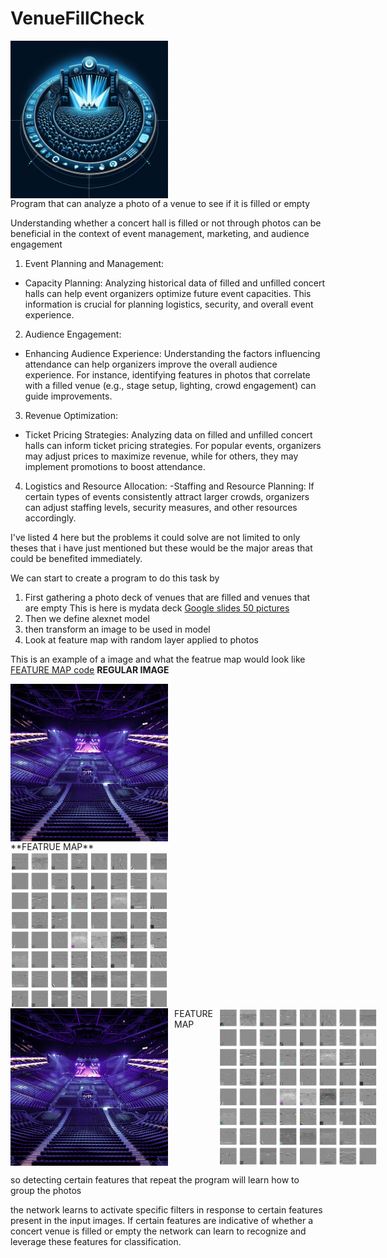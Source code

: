 # VenueFillCheck
 <img src="project_logo.jpg" alt="" style="display: block; width: 50%; height:50%; object-fit: cover;" />
Program that can analyze a photo of a venue to see if it is filled or empty

Understanding whether a concert hall is filled or not through photos can be beneficial in the context of event management, marketing, and audience engagement

1. Event Planning and Management:
 - Capacity Planning: Analyzing historical data of filled and unfilled concert halls can help event organizers optimize future event capacities. This information is crucial for planning logistics, security, and overall event experience.
2. Audience Engagement:
 - Enhancing Audience Experience: Understanding the factors influencing attendance can help organizers improve the overall audience experience. For instance, identifying features in photos that correlate with a filled venue (e.g., stage setup, lighting, crowd engagement) can guide improvements.
3. Revenue Optimization:
 - Ticket Pricing Strategies: Analyzing data on filled and unfilled concert halls can inform ticket pricing strategies. For popular events, organizers may adjust prices to maximize revenue, while for others, they may implement promotions to boost attendance.
4. Logistics and Resource Allocation:
 -Staffing and Resource Planning: If certain types of events consistently attract larger crowds, organizers can adjust staffing levels, security measures, and other resources accordingly.

I've listed 4 here but the problems it could solve are not limited to only theses that i have just mentioned but these would be the major areas that could be benefited immediately.

We can start to create a program to do this task by 
1.  First gathering a photo deck of venues that are filled and venues that are empty 
    This is here is mydata deck 
[Google slides 50 pictures](https://docs.google.com/presentation/u/0/d/1trhebZ4PCf9QhRP3bUlqgMEetYf8O9wwuYlEbyyFDxs/edit)
2. Then we define alexnet model
3. then transform an image to be used in model
4. Look at feature map with random layer applied to photos 


This is an example of a image and what the featrue map would look like 
[FEATURE MAP code](https://colab.research.google.com/drive/1gpZ1TR_lGdYBoWXwzSdV9Zz9BcRQJ5yO?usp=sharing) 
**REGULAR IMAGE**

 <img src="concert_venue_empty.jpg" alt="" style="display: block; width: 50%; height:50%; object-fit: cover;" /> 
**FEATRUE MAP** <img src="featrue_map.png" alt="" style="display: block; width: 50%; height:50%; object-fit: cover;" />

<div style="display: flex;">
    <img src="concert_venue_empty.jpg" alt="Concert Venue" style="width: 50%; height: auto; object-fit: cover;">
    <p style="margin: 0 10px;">FEATURE MAP</p>
    <img src="featrue_map.png" alt="Feature Map" style="width: 50%; height: auto; object-fit: cover;">
</div>

 so detecting certain features that repeat the program will learn how to group the photos

the network learns to activate specific filters in response to certain features present in the input images. If certain features are indicative of whether a concert venue is filled or empty the network can learn to recognize and leverage these features for classification.

